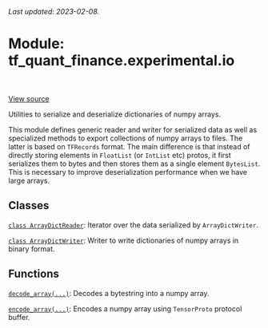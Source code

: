 <!--
This file is generated by a tool. Do not edit directly.
For open-source contributions the docs will be updated automatically.
-->

*Last updated: 2023-02-08.*

<div itemscope itemtype="http://developers.google.com/ReferenceObject">
<meta itemprop="name" content="tf_quant_finance.experimental.io" />
<meta itemprop="path" content="Stable" />
</div>

# Module: tf_quant_finance.experimental.io

<!-- Insert buttons and diff -->

<table class="tfo-notebook-buttons tfo-api" align="left">
</table>

<a target="_blank" href="https://github.com/google/tf-quant-finance/blob/master/tf_quant_finance/experimental/io.py">View source</a>



Utilities to serialize and deserialize dictionaries of numpy arrays.


This module defines generic reader and writer for serialized data as well as
specialized methods to export collections of numpy arrays to files.
The latter is based on `TFRecords` format. The main difference is
that instead of directly storing elements in `FloatList` (or `IntList` etc)
protos, it first serializes them to bytes and then stores them as a single
element `BytesList`. This is necessary to improve deserialization performance
when we have large arrays.

## Classes

[`class ArrayDictReader`](../../tf_quant_finance/experimental/io/ArrayDictReader.md): Iterator over the data serialized by `ArrayDictWriter`.

[`class ArrayDictWriter`](../../tf_quant_finance/experimental/io/ArrayDictWriter.md): Writer to write dictionaries of numpy arrays in binary format.

## Functions

[`decode_array(...)`](../../tf_quant_finance/experimental/io/decode_array.md): Decodes a bytestring into a numpy array.

[`encode_array(...)`](../../tf_quant_finance/experimental/io/encode_array.md): Encodes a numpy array using `TensorProto` protocol buffer.

